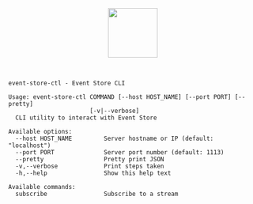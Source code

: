 
<div align="center">
  <img src="https://eventstore.org/images/ouro-full.svg" width="100">
</div>

&nbsp;
&nbsp;
&nbsp;

```
event-store-ctl - Event Store CLI

Usage: event-store-ctl COMMAND [--host HOST_NAME] [--port PORT] [--pretty]
                       [-v|--verbose]
  CLI utility to interact with Event Store

Available options:
  --host HOST_NAME         Server hostname or IP (default: "localhost")
  --port PORT              Server port number (default: 1113)
  --pretty                 Pretty print JSON
  -v,--verbose             Print steps taken
  -h,--help                Show this help text

Available commands:
  subscribe                Subscribe to a stream
```
